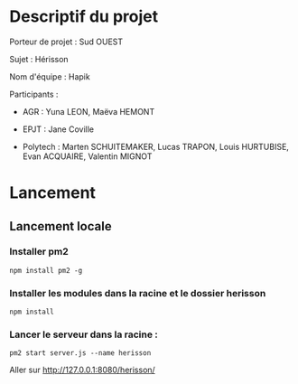 # Descriptif du projet

Porteur de projet : Sud OUEST

Sujet : Hérisson

Nom d'équipe : Hapik

Participants : 

- AGR : Yuna LEON, Maëva HEMONT

- EPJT : Jane Coville

- Polytech : Marten SCHUITEMAKER, Lucas TRAPON, Louis HURTUBISE, Evan ACQUAIRE, Valentin MIGNOT

# Lancement

## Lancement locale

### Installer pm2
`npm install pm2 -g`

### Installer les modules dans la racine et le dossier herisson
`npm install`

### Lancer le serveur dans la racine : 
`pm2 start server.js --name herisson`

Aller sur http://127.0.0.1:8080/herisson/
